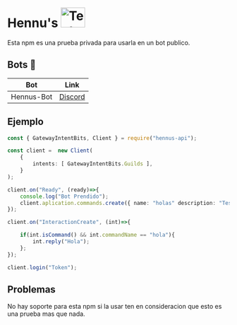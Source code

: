 # Hennu's <img src="https://cdn.discordapp.com/attachments/1123979210151698513/1123979701589901382/logohennus-512.png" alt="Texto alternativo" width="55" height="45">

Esta npm es una prueba privada para usarla en un bot publico.


## **Bots** 🤖

| Bot| Link|
|---------|---------|
| Hennus-Bot | [Discord](https://discord.gg/3nqwV9FK4E) |

## Ejemplo

```ts
const { GatewayIntentBits, Client } = require("hennus-api");

const client =  new Client(
    {
        intents: [ GatewayIntentBits.Guilds ],  
    }
);

client.on("Ready", (ready)=>{
    console.log("Bot Prendido");
    client.aplication.commands.create({ name: "holas" description: "TestHola"});
});

client.on("InteractionCreate", (int)=>{

    if(int.isCommand() && int.commandName == "hola"){
        int.reply("Hola");
    };
});

client.login("Token");

```

## **Problemas**

No hay soporte para esta npm si la usar ten en consideracion que esto es una prueba mas que nada.